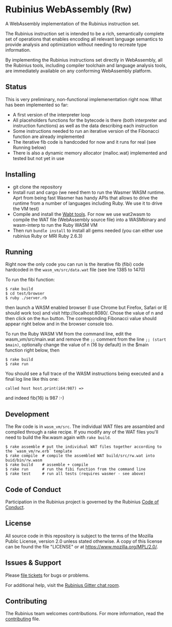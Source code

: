 # Rubinius WebAssembly (Rw)

A WebAssembly implementation of the Rubinius instruction set.

The Rubinius instruction set is intended to be a rich, semantically complete set of operations that enables encoding all relevant language semantics to provide analysis and optimization without needing to recreate type information.

By implementing the Rubinius instructions set directly in WebAssembly, all the Rubinius tools, including compiler toolchain and language analysis tools, are immediately available on any conforming WebAssembly platform.

## Status
This is very preliminary, non-functional implemenentation right now. What has been implemented so far:
* A first version of the interpreter loop
* All placeholders functions for the bytecode is there (both interpreter and instruction functions) as well as the data describing each instruction
* Some instructions needed to run an iterative version of the Fibonacci function are already implemented
* The iterative fib code is handcoded for now and it runs for real (see Running below)
* There is also a dynamic memory allocator (malloc.wat) implemented and tested but not yet in use

## Installing
* git clone the repository
* Install rust and cargo (we need them to run the Wasmer WASM runtime. Aprt from being fast Wasmer has handy APIs that allows to drive the runtime from a number of languages including Ruby. We use it to drive the VM test)
* Compile and install the [Wabt tools](https://github.com/WebAssembly/wabt). For now we use wat2wasm to compile the WAT file (WebAssembly source file) into a WASMbinary and wasm-interp to run the Ruby WASM VM
* Then run `bundle install` to install all gems needed (you can either use rubinius Ruby or MRI Ruby 2.6.3)

## Running
Right now the only code you can run is the iterative fib (fibi) code hardcoded in the `wasm_vm/src/data.wat` file (see line 1385 to 1470)

To run the fibi function:
```
$ rake build
$ cd test/browser
$ ruby ./server.rb
```

then launch a WASM enabled browser (I use Chrome but Firefox, Safari or IE should work too) and visit http://localhost:8080/. Chose the value of n and then click on the `Run` button. The corresponding Fibonacci value should appear right below and in the browser console too.

To run the Ruby WASM VM from the command line, edit the wasm_vm/src/main.wat and remove the `;;` comment from the line `;; (start $main)`, optionally change the value of n (16 by default) in the $main function right below, then
```
$ rake build
$ rake run
```

You should see a full trace of the WASM instructions being executed and a final log line like this one:
```
called host host.print(i64:987) =>
```
and indeed fib(16) is 987 :-)

## Development
The Rw code is in `wasm_vm/src`. The individual WAT files are assambled and compiled through a rake recipe. If you modify any of the WAT files you'll need to build the Rw.wasm again with `rake build`.

```
$ rake assemble # put the individual WAT files together according to the `wasm_vm/rw.erb` template
$ rake compile  # compile the assembled WAT build/src/rw.wat into buid/bin/rw.wasm
$ rake build    # assemble + compile
$ rake run      # run the fibi function from the command line
$ rake test     # run all tests (requires wasmer - see above)
```

## Code of Conduct

Participation in the Rubinius project is governed by the Rubinius [Code of Conduct](https://rubinius.com/code-of-conduct/).

## License

All source code in this repository is subject to the terms of the Mozilla Public License, version 2.0 unless stated otherwise. A copy of this license can be found the file "LICENSE" or at <https://www.mozilla.org/MPL/2.0/>.

## Issues & Support

Please [file tickets](http://github.com/rubinius/rubinius/issues) for bugs or problems.

For additional help, visit the [Rubinius Gitter chat room](https://gitter.im/rubinius/rubinius).

## Contributing

The Rubinius team welcomes contributions. For more information, read the [contributing](https://github.com/rubinius/rubinius/blob/master/.github/contributing.md) file.
